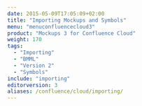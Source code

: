 ```yaml
---
date: 2015-05-09T17:05:09+02:00
title: "Importing Mockups and Symbols"
menu: "menuconfluencecloud3"
product: "Mockups 3 for Confluence Cloud"
weight: 170
tags:
  - "Importing"
  - "BMML"
  - "Version 2"
  - "Symbols"
include: "importing"
editorversion: 3
aliases: /confluence/cloud/importing/
---
```

